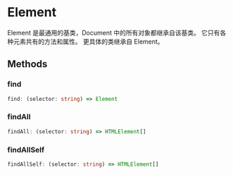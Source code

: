 <!--
 * @Author: haifeng.lu haifeng.lu@ly.com
 * @Date: 2022-12-21 10:40:39
 * @LastEditors: haifeng.lu
 * @LastEditTime: 2023-01-10 14:58:27
 * @Description: 
-->
# Element

Element 是最通用的基类，Document 中的所有对象都继承自该基类。 它只有各种元素共有的方法和属性。 更具体的类继承自 Element。

## Methods

### find

```ts
find: (selector: string) => Element
```

### findAll

```ts
findAll: (selector: string) => HTMLElement[]
```

### findAllSelf

```ts
findAllSelf: (selector: string) => HTMLElement[]
```
